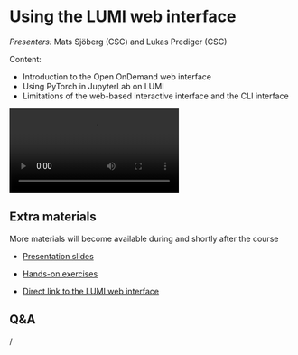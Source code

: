 # Using the LUMI web interface

*Presenters:* Mats Sjöberg (CSC) and Lukas Prediger (CSC)

Content:

-   Introduction to the Open OnDemand web interface
-   Using PyTorch in JupyterLab on LUMI
-   Limitations of the web-based interactive interface and the CLI interface
  
<video src="https://462000265.lumidata.eu/ai-20241126/recordings/02_Webinterface.mp4" controls="controls"></video>


## Extra materials

More materials will become available during and shortly after the course

-   [Presentation slides](https://462000265.lumidata.eu/ai-20241126/files/LUMI-ai-20241126-02-Using_LUMI_web_UI.pdf)

-   [Hands-on exercises](E02_Webinterface.md)

-   [Direct link to the LUMI web interface](https://www.lumi.csc.fi/)


## Q&A

/

